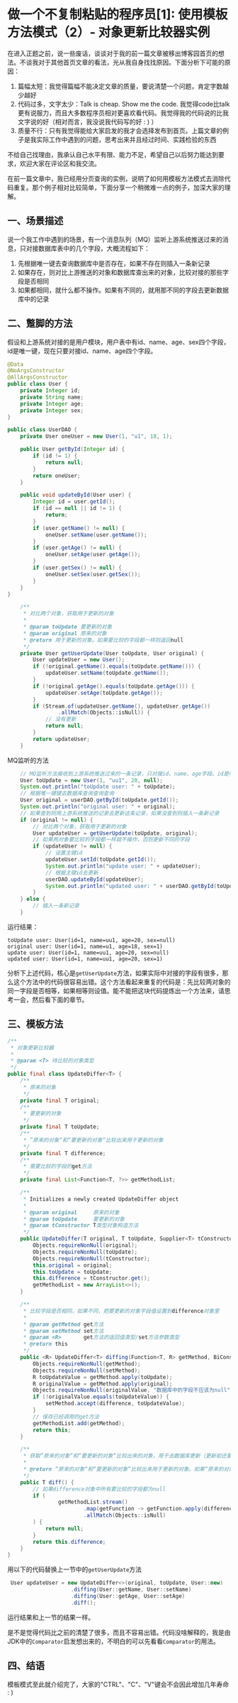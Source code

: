 # 做一个不复制粘贴的程序员[1]: 使用模板方法模式（2）- 对象更新比较器实例

在进入正题之前，说一些废话，谈谈对于我的前一篇文章被移出博客园首页的想法。不谈我对于其他首页文章的看法，光从我自身找找原因。下面分析下可能的原因：
1. 篇幅太短：我觉得篇幅不能决定文章的质量，要说清楚一个问题，肯定字数越少越好
2. 代码过多，文字太少：Talk is cheap. Show me the code. 我觉得code比talk更有说服力，而且大多数程序员相对更喜欢看代码。我觉得我的代码说的比我文字说的好（相对而言，我没说我代码写的好 : ) ）
3. 质量不行：只有我觉得能给大家启发的我才会选择发布到首页。上篇文章的例子是我实际工作中遇到的问题，思考出来并且经过时间、实践检验的东西

不给自己找理由，我承认自己水平有限、能力不足，希望自己以后努力能达到要求，欢迎大家在评论区和我交流。

在前一篇文章中，我已经用分页查询的实例，说明了如何用模板方法模式去消除代码重复。那个例子相对比较简单，下面分享一个稍微难一点的例子，加深大家的理解。

## 一、场景描述

说一个我工作中遇到的场景，有一个消息队列（MQ）监听上游系统推送过来的消息，只对接数据库表中的几个字段，大概流程如下：
1. 先根据唯一键去查询数据库中是否存在，如果不存在则插入一条新记录
2. 如果存在，则对比上游推送的对象和数据库查出来的对象，比较对接的那些字段是否相同
3. 如果都相同，就什么都不操作。如果有不同的，就用那不同的字段去更新数据库中的记录

## 二、蹩脚的方法

假设和上游系统对接的是用户模块，用户表中有id、name、age、sex四个字段，id是唯一键，现在只要对接id、name、age四个字段。

```java
@Data
@NoArgsConstructor
@AllArgsConstructor
public class User {
    private Integer id;
    private String name;
    private Integer age;
    private Integer sex;
}
```

```java
public class UserDAO {
    private User oneUser = new User(1, "u1", 18, 1);

    public User getById(Integer id) {
        if (id != 1) {
            return null;
        }
        return oneUser;
    }

    public void updateById(User user) {
        Integer id = user.getId();
        if (id == null || id != 1) {
            return;
        }
        if (user.getName() != null) {
            oneUser.setName(user.getName());
        }
        if (user.getAge() != null) {
            oneUser.setAge(user.getAge());
        }
        if (user.getSex() != null) {
            oneUser.setSex(user.getSex());
        }
    }
}
```

```java
    /**
     * 对比两个对象，获取用于更新的对象
     *
     * @param toUpdate 要更新的对象
     * @param original 原来的对象
     * @return 用于更新的对象。如果要比较的字段都一样则返回null
     */
    private User getUserUpdate(User toUpdate, User original) {
        User updateUser = new User();
        if (!original.getName().equals(toUpdate.getName())) {
            updateUser.setName(toUpdate.getName());
        }
        if (!original.getAge().equals(toUpdate.getAge())) {
            updateUser.setAge(toUpdate.getAge());
        }
        if (Stream.of(updateUser.getName(), updateUser.getAge())
                .allMatch(Objects::isNull)) {
            // 没有更新
            return null;
        }
        return updateUser;
    }
```

MQ监听的方法
```java
    // MQ监听方法接收到上游系统推送过来的一条记录，只对接id、name、age字段。id是唯一键（实际中一般不会是id）
    User toUpdate = new User(1, "uu1", 20, null);
    System.out.println("toUpdate user: " + toUpdate);
    // 根据唯一键键去数据库查询查询查询
    User original = userDAO.getById(toUpdate.getId());
    System.out.println("original user: " + original);
    // 如果查到则用上游系统推送的记录去更新这条记录，如果没查到则插入一条新记录
    if (original != null) {
        // 对比两个对象，获取用于更新的对象
        User updateUser = getUserUpdate(toUpdate, original);
        // 如果两对象要比较的字段都一样就不操作，否则更新不同的字段
        if (updateUser != null) {
            // 设置主键id
            updateUser.setId(toUpdate.getId());
            System.out.println("update user: " + updateUser);
            // 根据主键id去更新
            userDAO.updateById(updateUser);
            System.out.println("updated user: " + userDAO.getById(toUpdate.getId()));
        }
    } else {
        // 插入一条新记录
    }
```

运行结果：

```
toUpdate user: User(id=1, name=uu1, age=20, sex=null)
original user: User(id=1, name=u1, age=18, sex=1)
update user: User(id=1, name=uu1, age=20, sex=null)
updated user: User(id=1, name=uu1, age=20, sex=1)
```

分析下上述代码，核心是`getUserUpdate`方法，如果实际中对接的字段有很多，那么这个方法中的代码很容易出错。这个方法看起来重复的代码是：先比较两对象的同一字段是否相等，如果相等则设值。能不能把这块代码提炼出一个方法来，请思考一会，然后看下面的章节。

## 三、模板方法

```java
/**
 * 对象更新比较器
 *
 * @param <T> 待比较的对象类型
 */
public final class UpdateDiffer<T> {
    /**
     * 原来的对象
     */
    private final T original;
    /**
     * 要更新的对象
     */
    private final T toUpdate;
    /**
     * ”原来的对象“和“要更新的对象”比较出来用于更新的对象
     */
    private final T difference;
    /**
     * 需要比较的字段的get方法
     */
    private final List<Function<T, ?>> getMethodList;

    /**
     * Initializes a newly created UpdateDiffer object
     *
     * @param original     原来的对象
     * @param toUpdate     要更新的对象
     * @param tConstructor T类型对象构造方法
     */
    public UpdateDiffer(T original, T toUpdate, Supplier<T> tConstructor) {
        Objects.requireNonNull(original);
        Objects.requireNonNull(toUpdate);
        Objects.requireNonNull(tConstructor);
        this.original = original;
        this.toUpdate = toUpdate;
        this.difference = tConstructor.get();
        getMethodList = new ArrayList<>();
    }

    /**
     * 比较字段是否相同，如果不同，把要更新的对象字段值设置到difference对象里
     *
     * @param getMethod get方法
     * @param setMethod set方法
     * @param <R>       get方法的返回值类型/set方法参数类型
     * @return this
     */
    public <R> UpdateDiffer<T> diffing(Function<T, R> getMethod, BiConsumer<T, R> setMethod) {
        Objects.requireNonNull(getMethod);
        Objects.requireNonNull(setMethod);
        R toUpdateValue = getMethod.apply(toUpdate);
        R originalValue = getMethod.apply(original);
        Objects.requireNonNull(originalValue, "数据库中的字段不应该为null");
        if (!originalValue.equals(toUpdateValue)) {
            setMethod.accept(difference, toUpdateValue);
        }
        // 保存已经调用的get方法
        getMethodList.add(getMethod);
        return this;
    }

    /**
     * 获取”原来的对象“和“要更新的对象”比较出来的对象，用于去数据库更新（更新前还要再设置id等字段）。
     *
     * @return ”原来的对象“和“要更新的对象”比较出来用于更新的对象。如果“原来的对象”和“要更新的对象”中所有要比较的字段都相同，返回null
     */
    public T diff() {
        // 如果difference对象中所有要比较的字段都为null
        if (
                getMethodList.stream()
                        .map(getFunction -> getFunction.apply(difference))
                        .allMatch(Objects::isNull)
        ) {
            return null;
        }
        return this.difference;
    }
}
```

用以下的代码替换上一节中的`getUserUpdate`方法
```java
 User updateUser = new UpdateDiffer<>(original, toUpdate, User::new)
                    .diffing(User::getName, User::setName)
                    .diffing(User::getAge, User::setAge)
                    .diff();
```

运行结果和上一节的结果一样。

是不是觉得代码比之前的清楚了很多，而且不容易出错。代码没啥解释的，我是由JDK中的`Comparator`启发想出来的，不明白的可以先看看`Comparator`的用法。

## 四、结语

模板模式至此就介绍完了，大家的"CTRL"、"C"、"V"键会不会因此增加几年寿命 : )